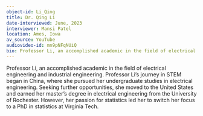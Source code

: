 ```yaml
---
object-id: Li_Qing
title: Dr. Qing Li
date-interviewed: June, 2023
interviewer: Mansi Patel
location: Ames, Iowa
av_source: YouTube
audiovideo-id: mn9pNFqNUiQ
bio: Professor Li, an accomplished academic in the field of electrical engineering and industrial engineering. Professor Li’s journey in STEM began in China, where she pursued her undergraduate studies in electrical engineering. Seeking further opportunities, she moved to the United States and earned her master’s degree in electrical engineering from the University of Rochester. However, her passion for statistics led her to switch her focus to a PhD in statistics at Virginia Tech.
---
```


Professor Li, an accomplished academic in the field of electrical engineering and industrial engineering. Professor Li’s journey in STEM began in China, where she pursued her undergraduate studies in electrical engineering. Seeking further opportunities, she moved to the United States and earned her master’s degree in electrical engineering from the University of Rochester. However, her passion for statistics led her to switch her focus to a PhD in statistics at Virginia Tech.